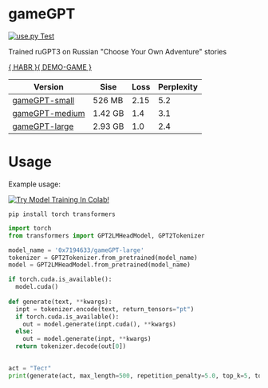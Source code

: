 # gameGPT
[![use.py Test](https://github.com/0x7o/gameGPT/actions/workflows/use_test.yml/badge.svg)](https://github.com/0x7o/gameGPT/actions/workflows/use_test.yml)

Trained ruGPT3 on Russian "Choose Your Own Adventure" stories

[{ HABR }](https://habr.com/ru/post/599715/)[{ DEMO-GAME }](https://gamio.ru)

Version  | Sise | Loss | Perplexity |
--- | --- | --- | --- |
[gameGPT-small](https://huggingface.co/0x7194633/gameGPT-small) | 526 MB | 2.15 | 5.2 |
[gameGPT-medium](https://huggingface.co/0x7194633/gameGPT-medium) | 1.42 GB | 1.4 | 3.1 |
[gameGPT-large](https://huggingface.co/0x7194633/gameGPT-large) | 2.93 GB | 1.0 | 2.4 |

# Usage
Example usage:

[![Try Model Training In Colab!](https://colab.research.google.com/assets/colab-badge.svg)](https://colab.research.google.com/github/0x7o/text2keywords/blob/main/example/keyT5_use.ipynb)

```
pip install torch transformers
```

```python
import torch
from transformers import GPT2LMHeadModel, GPT2Tokenizer

model_name = '0x7194633/gameGPT-large'
tokenizer = GPT2Tokenizer.from_pretrained(model_name)
model = GPT2LMHeadModel.from_pretrained(model_name)

if torch.cuda.is_available():
  model.cuda()
  
def generate(text, **kwargs):
  inpt = tokenizer.encode(text, return_tensors="pt")
  if torch.cuda.is_available():
    out = model.generate(inpt.cuda(), **kwargs)
  else:
    out = model.generate(inpt, **kwargs)
  return tokenizer.decode(out[0])
  

act = "Тест"
print(generate(act, max_length=500, repetition_penalty=5.0, top_k=5, top_p=0.95, temperature=0.9))
```
